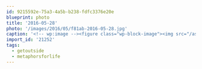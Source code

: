 ```yaml
---
id: 9215592e-75a3-4a5b-b238-fdfc3376e20e
blueprint: photo
title: '2016-05-28'
photo: '/images/2016/05/f81ab-2016-05-28.jpg'
caption: '<!-- wp:image --><figure class="wp-block-image"><img src="/assets/images/2016/05/f81ab-2016-05-28.jpg" /></figure><!-- /wp:image --><!-- wp:paragraph --><p>Calm after the chaos #metaphorsforlife #getoutside</p><!-- /wp:paragraph -->'
import_id: '21252'
tags:
  - getoutside
  - metaphorsforlife
---
```

